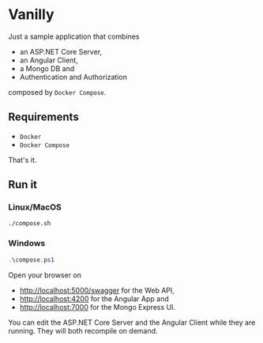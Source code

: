 # Vanilly

Just a sample application that combines

* an ASP.NET Core Server,
* an Angular Client,
* a Mongo DB and
* Authentication and Authorization

composed by `Docker Compose`.

## Requirements

* `Docker`
* `Docker Compose`

That's it.

## Run it

### Linux/MacOS

```shell
./compose.sh
```

### Windows

```Powershell
.\compose.ps1
```

Open your browser on

* <http://localhost:5000/swagger> for the Web API,
* <http://localhost:4200> for the Angular App and
* <http://localhost:7000> for the Mongo Express UI.

You can edit the ASP.NET Core Server and the Angular Client while they are running. They will both recompile on demand.